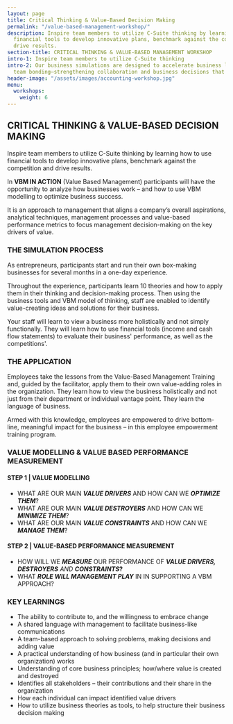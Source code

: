 ```yaml
---
layout: page
title: Critical Thinking & Value-Based Decision Making
permalink: "/value-based-management-workshop/"
description: Inspire team members to utilize C-Suite thinking by learning how to use
  financial tools to develop innovative plans, benchmark against the competition and
  drive results.
section-title: CRITICAL THINKING & VALUE-BASED MANAGEMENT WORKSHOP
intro-1: Inspire team members to utilize C-Suite thinking
intro-2: Our business simulations are designed to accelerate business learning and
  team bonding–strengthening collaboration and business decisions that are made.
header-image: "/assets/images/accounting-workshop.jpg"
menu:
  workshops:
    weight: 6
---
```

## CRITICAL THINKING & VALUE-BASED DECISION MAKING

Inspire team members to utilize C-Suite thinking by learning how to use financial tools to develop innovative plans, benchmark against the competition and drive results.

In **VBM IN ACTION** (Value Based Management) participants will have the opportunity to analyze how businesses work – and how to use VBM modelling to optimize business success.

It is an approach to management that aligns a company’s overall aspirations, analytical techniques, management processes and value-based performance metrics to focus management decision-making on the key drivers of value.

### THE SIMULATION PROCESS

As entrepreneurs, participants start and run their own box-making businesses for several months in a one-day experience.

Throughout the experience, participants learn 10 theories and how to apply them in their thinking and decision-making process. Then using the business tools and VBM model of thinking, staff are enabled to identify value-creating ideas and solutions for their business.

Your staff will learn to view a business more holistically and not simply functionally. They will learn how to use financial tools (income and cash flow statements) to evaluate their business' performance, as well as the competitions'.

### THE APPLICATION

Employees take the lessons from the Value-Based Management Training and, guided by the facilitator, apply them to their own value-adding roles in the organization. They learn how to view the business holistically and not just from their department or individual vantage point. They learn the language of business.

Armed with this knowledge, employees are empowered to drive bottom-line, meaningful impact for the business – in this employee empowerment training program.

### VALUE MODELLING & VALUE BASED PERFORMANCE MEASUREMENT

#### **STEP 1 | VALUE MODELLING**

* WHAT ARE OUR MAIN **_VALUE DRIVERS_** AND HOW CAN WE **_OPTIMIZE THEM_**?
* WHAT ARE OUR MAIN **_VALUE DESTROYERS_** AND HOW CAN WE **_MINIMIZE THEM_**?
* WHAT ARE OUR MAIN **_VALUE CONSTRAINTS_** AND HOW CAN WE **_MANAGE THEM_**?

#### **STEP 2 | VALUE-BASED PERFORMANCE MEASUREMENT**

* HOW WILL WE **_MEASURE_** OUR PERFORMANCE OF **_VALUE DRIVERS, DESTROYERS_** _AND **CONSTRAINTS**_**?**
* WHAT **_ROLE WILL MANAGEMENT PLAY_** IN IN SUPPORTING A VBM APPROACH?

### KEY LEARNINGS

* The ability to contribute to, and the willingness to embrace change
* A shared language with management to facilitate business-like communications
* A team-based approach to solving problems, making decisions and adding value
* A practical understanding of how business (and in particular their own organization) works
* Understanding of core business principles; how/where value is created and destroyed
* Identifies all stakeholders – their contributions and their share in the organization
* How each individual can impact identified value drivers
* How to utilize business theories as tools, to help structure their business decision making
